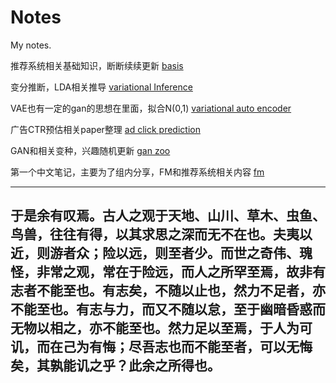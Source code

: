 # Notes
My notes.


推荐系统相关基础知识，断断续续更新
[basis](https://github.com/wangruichens/notes/blob/master/basis/basis.pdf)

变分推断，LDA相关推导
[variational Inference](https://github.com/wangruichens/notes/blob/master/variational%20inference/Starting%20from%20Information.pdf)

VAE也有一定的gan的思想在里面，拟合N(0,1)
[variational auto encoder](https://github.com/wangruichens/notes/blob/master/variational%20autoencoder/variational%20auto-encoder.pdf)

广告CTR预估相关paper整理
[ad click prediction](https://github.com/wangruichens/notes/blob/master/ad%20click%20prediction/ad%20click%20prediction.pdf)

GAN和相关变种，兴趣随机更新
[gan zoo](https://github.com/wangruichens/notes/blob/master/gan%20zoo/gan.pdf)

第一个中文笔记，主要为了组内分享，FM和推荐系统相关内容
[fm](https://github.com/wangruichens/notes/blob/master/fm/fm.pdf)

---
  于是余有叹焉。古人之观于天地、山川、草木、虫鱼、鸟兽，往往有得，以其求思之深而无不在也。夫夷以近，则游者众；险以远，则至者少。而世之奇伟、瑰怪，非常之观，常在于险远，而人之所罕至焉，故非有志者不能至也。有志矣，不随以止也，然力不足者，亦不能至也。有志与力，而又不随以怠，至于幽暗昏惑而无物以相之，亦不能至也。然力足以至焉，于人为可讥，而在己为有悔；尽吾志也而不能至者，可以无悔矣，其孰能讥之乎？此余之所得也。
---
